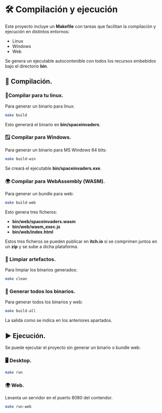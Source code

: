 # 🛠️ Compilación y ejecución

Este proyecto incluye un **Makefile** con tareas que facilitan la compilación y ejecución en distintos entornos:
* Linux
* Windows
* Web

Se genera un ejecutable autocontenible con todos los recursos embebidos bajo el directorio **bin**.

## 🔨 Compilación.
### 🐧Compilar para tu linux.
Para generar un binario para linux:
~~~bash
make build
~~~
Esto generará el binario en **bin/spaceinvaders**.

### 🪟 Compilar para Windows.
Para generar un binario para MS Windows 64 bits:
~~~bash
make build-win
~~~
Se creará el ejecutable **bin/spaceinvaders.exe**.

### 🌍 Compilar para WebAssembly (WASM).
Para generar un bundle para web:
~~~bash
make build-web
~~~
Esto genera tres ficheros:
* **bin/web/spaceinvaders.wasm**
* **bin/web/wasm_exec.js**
* **bin/web/index.html**

Estos tres ficheros se pueden publicar en **itch.io** si se comprimen juntos en un **zip** y se sube a dicha plataforma.


### 🧼 Limpiar artefactos.
Para limpiar los binarios generados:
~~~bash
make clean
~~~

### 🎯 Generar todos los binarios.
Para generar todos los binarios y web:
~~~bash
make build-all
~~~
La salida como se indica en los anteriores apartados.

## ▶️ Ejecución.
Se puede ejecutar el proyecto sin generar un binario o bundle web:
### 🖥️ Desktop.
~~~bash
make run
~~~

### 🌍 Web.
Levanta un servidor en el puerto 8080 del contendor.
~~~bash
make run-web
~~~
